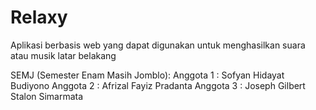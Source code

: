 # Relaxy
Aplikasi berbasis web yang dapat digunakan untuk menghasilkan suara atau musik latar belakang

SEMJ (Semester Enam Masih Jomblo):
Anggota 1 : Sofyan Hidayat Budiyono
Anggota 2 : Afrizal Fayiz Pradanta
Anggota 3 : Joseph Gilbert Stalon Simarmata


